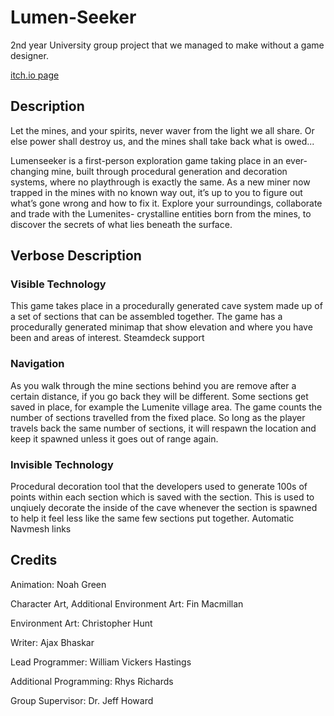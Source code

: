 # Lumen-Seeker
2nd year University group project that we managed to make without a game designer.

[itch.io page](https://thelonelypeon.itch.io/lumenseeker)

## Description
Let the mines, and your spirits, never waver from the light we all share. Or else power shall destroy us, and the mines shall take back what is owed...

Lumenseeker is a first-person exploration game taking place in an ever-changing mine, built through procedural generation and decoration systems, where no playthrough is exactly the same. As a new miner now trapped in the mines with no known way out, it’s up to you to figure out what’s gone wrong and how to fix it. Explore your surroundings, collaborate and trade with the Lumenites- crystalline entities born from the mines, to discover the secrets of what lies beneath the surface.

## Verbose Description
### Visible Technology
This game takes place in a procedurally generated cave system made up of a set of sections that can be assembled together.
The game has a procedurally generated minimap that show elevation and where you have been and areas of interest.
Steamdeck support
### Navigation
As you walk through the mine sections behind you are remove after a certain distance, if you go back they will be different.
Some sections get saved in place, for example the Lumenite village area. The game counts the number of sections travelled from the fixed place.
So long as the player travels back the same number of sections, it will respawn the location and keep it spawned unless it goes out of range again. 
### Invisible Technology
Procedural decoration tool that the developers used to generate 100s of points within each section which is saved with the section.
This is used to unqiuely decorate the inside of the cave whenever the section is spawned to help it feel less like the same few sections put together.
Automatic Navmesh links

## Credits
Animation: Noah Green

Character Art, Additional Environment Art: Fin Macmillan

Environment Art: Christopher Hunt

Writer: Ajax Bhaskar

Lead Programmer: William Vickers Hastings

Additional Programming: Rhys Richards

Group Supervisor: Dr. Jeff Howard
